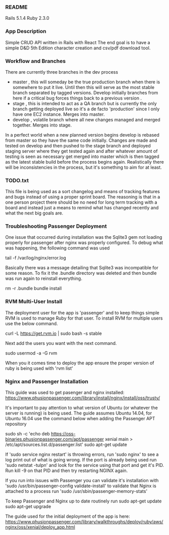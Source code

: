 ### README

Rails 5.1.4
Ruby  2.3.0

### App Description

Simple CRUD API written in Rails with React
The end goal is to have a simple D&D 5th Edition
character creation and csv/pdf download tool.

### Workflow and Branches

There are currently three branches in the dev process
  - master , this will someday be the true production
    branch when there is somewhere to put it live.  Until
    then this will serve as the most stable branch
    separated by tagged versions. Develop initially branches
    from here if a critical bug forces things back to a
    previous version .
  - stage , this is intended to act as a QA branch
    but is currently the only branch getting deployed
    live so it's a de facto 'production' since I only
    have one EC2 instance. Merges into master.
  - develop , volatile branch where all new changes
    managed and merged together. Merges into stage.

In a perfect world when a new planned version begins
develop is rebased from master so they have the same code
initially. Changes are made and tested on develop and then
pushed to the stage branch and deployed staging server where
they get tested again and after whatever amount of testing
is seen as necessary get merged into master which is then
tagged as the latest stable build before the process begins
again. Realistically there will be inconsistencies in the
process, but it's something to aim for at least.

### TODO.txt

This file is being used as a sort changelog and means of tracking
features and bugs instead of using a proper sprint board. The
reasoning is that in a one person project there should be no need
for long term tracking with a board and instead just a means to
remind what has changed recently and what the next big goals are.

### Troubleshooting Passenger Deployment

One issue that occurred during installation was the Sqlite3 gem
not loading properly for passenger after nginx was properly configured.
To debug what was happening, the following command was used

  tail -f /var/log/nginx/error.log

Basically there was a message detailing that Sqlite3 was incompatible
for some reason. To fix it the .bundle directory was deleted and then bundle
was run again to reinstall everything.

  rm -r .bundle
  bundle install

### RVM Multi-User Install

The deployment user for the app is 'passenger' and to keep things
simple RVM is used to manage Ruby for that user. To install RVM
for multiple users use the below command.

  curl -L https://get.rvm.io | sudo bash -s stable

Next add the users you want with the next command.

  sudo usermod -a -G rvm <user>

When you it comes time to deploy the app ensure the proper version
of ruby is being used with 'rvm list'

### Nginx and Passenger Installation

This guide was used to get pasenger and nginx installed:
  https://www.phusionpassenger.com/library/install/nginx/install/oss/trusty/

It's important to pay attention to what version of Ubuntu (or whatever the server
is running) is being used. The guide assumes Ubuntu 14.04, for Ubuntu 16.04 use
the command below when adding the Passenger APT repository

sudo sh -c 'echo deb https://oss-binaries.phusionpassenger.com/apt/passenger xenial main > /etc/apt/sources.list.d/passenger.list'
sudo apt-get update

If 'sudo service nginx restart' is throwing errors, run
'sudo nginx' to see a log print out of what is going wrong.
If the port is already being used run 'sudo netstat -tulpn'
and look for the service using that port and get it's PID.
Run kill -9 on that PID and then try restarting NGINX again.

If you run into issues with Passenger you can validate it's
installation with 'sudo /usr/bin/passenger-config validate-install'
to validate that Nginx is attached to a process run
'sudo /usr/sbin/passenger-memory-stats'

To keep Passenger and Nginx up to date routinely run
  sudo apt-get update
  sudo apt-get upgrade

The guide used for the initial deployment of the app is here:
  https://www.phusionpassenger.com/library/walkthroughs/deploy/ruby/aws/nginx/oss/xenial/deploy_app.html

